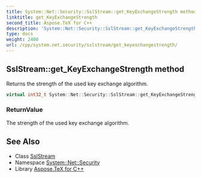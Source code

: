 ```yaml
---
title: System::Net::Security::SslStream::get_KeyExchangeStrength method
linktitle: get_KeyExchangeStrength
second_title: Aspose.TeX for C++
description: 'System::Net::Security::SslStream::get_KeyExchangeStrength method. Returns the strength of the used key exchange algorithm in C++.'
type: docs
weight: 2400
url: /cpp/system.net.security/sslstream/get_keyexchangestrength/
---
```

## SslStream::get_KeyExchangeStrength method


Returns the strength of the used key exchange algorithm.

```cpp
virtual int32_t System::Net::Security::SslStream::get_KeyExchangeStrength()
```


### ReturnValue

The strength of the used key exchange algorithm.

## See Also

* Class [SslStream](../)
* Namespace [System::Net::Security](../../)
* Library [Aspose.TeX for C++](../../../)
